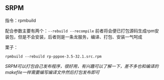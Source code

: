 ## SRPM

指令：rpmbuild

配合参数主要有两个：`--rebuild --recompile` 前者将会便已打包源码生成rpm安装包，但是不会安装，后者则是一条龙服务，编译、打包、安装一气呵成

栗子：

 	rpmbuild --rebuild rp-pppoe-3.5-32.1.src.rpm


*SRPM可以打包自己发布程序，很好用，有兴趣可以了解一下，差不多也和编译的makefile一样需要编写编译文件然后打包发布即可*
